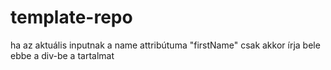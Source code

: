 # template-repo

ha az aktuális inputnak a name attribútuma "firstName" csak akkor írja bele ebbe a div-be a tartalmat

